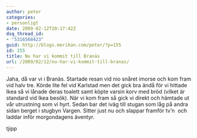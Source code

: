 ```yaml
---
author: peter
categories:
- personligt
date: 2009-02-12T20:17:42Z
dsq_thread_id:
- "5316568423"
guid: http://blogs.merikan.com/peter/?p=155
id: 155
title: Nu har vi kommit till Branäs
url: /2009/02/12/nu-har-vi-kommit-till-branas/
---
```


Jaha, då var vi i Branäs. Startade resan vid nio snåret imorse och kom fram vid halv tre. Körde lite fel vid Karlstad men det gick bra ändå för vi hittade Ikea så vi lånade deras toalett samt köpte varsin korv med bröd (vilket är standard vid Ikea besök). När vi kom fram så gick vi direkt och hämtade ut vår utrustning som vi hyrt. Sedan bar det iväg till stugan som låg på andra sidan berget i stugbyn Vargen. Sitter just nu och slappar framför tv&#8217;n  och laddar inför morgondagens äventyr.

tjipp
